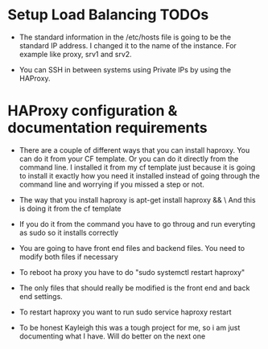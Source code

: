 # Setup Load Balancing TODOs


* The standard information in the /etc/hosts file is going to be the standard IP address. I changed it to the name of
the instance. For example like proxy, srv1 and srv2.

* You can SSH in between systems using Private IPs by using the HAProxy. 
# HAProxy configuration & documentation requirements


* There are a couple of different ways that you can install haproxy. You can do it from your CF template. Or you can do it directly from the command line. I installed it from my cf template just because it is going to install it exactly how you need it installed instead of going through the command line and worrying if you missed a step or not.

* The way that you install haproxy is apt-get install haproxy && \ And this is doing it from the cf template

* If you do it from the command you have to go throug and run everyting as sudo so it installs correctly

* You are going to have front end files and backend files. You need to modify both files if necessary

* To reboot ha proxy you have to do "sudo systemctl restart haproxy"



* The only files that should really be modified is the front end and back end settings.

* To restart haproxy you want to run sudo service haproxy restart




* To be honest Kayleigh this was a tough project for me, so i am just documenting what I have. Will do better on the
next one
 
